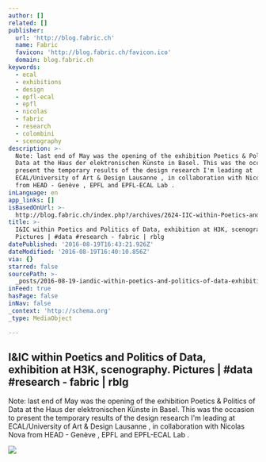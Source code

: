 ```yaml
---
author: []
related: []
publisher:
  url: 'http://blog.fabric.ch'
  name: Fabric
  favicon: 'http://blog.fabric.ch/favicon.ico'
  domain: blog.fabric.ch
keywords:
  - ecal
  - exhibitions
  - design
  - epfl-ecal
  - epfl
  - nicolas
  - fabric
  - research
  - colombini
  - scenography
description: >-
  Note: last end of May was the opening of the exhibition Poetics & Politics of
  Data at the Haus der elektronischen Künste in Basel. This was the occasion to
  present the temporary results of the design research I'm leading at
  ECAL/University of Art & Design Lausanne , in collaboration with Nicolas Nova
  from HEAD - Genève , EPFL and EPFL-ECAL Lab .
inLanguage: en
app_links: []
isBasedOnUrl: >-
  http://blog.fabric.ch/index.php?/archives/2624-IIC-within-Poetics-and-Politics-of-Data,-exhibition-at-H3K,-scenography.-Pictures-data-research.html
title: >-
  I&IC within Poetics and Politics of Data, exhibition at H3K, scenography.
  Pictures | #data #research - fabric | rblg
datePublished: '2016-08-19T16:43:21.926Z'
dateModified: '2016-08-19T16:40:10.856Z'
via: {}
starred: false
sourcePath: >-
  _posts/2016-08-19-iandic-within-poetics-and-politics-of-data-exhibition-at-h3k.md
inFeed: true
hasPage: false
inNav: false
_context: 'http://schema.org'
_type: MediaObject

---
```

<article style=""><h1>I&amp;IC within Poetics and Politics of Data, exhibition at H3K, scenography. Pictures | #data #research - fabric | rblg</h1><p>Note: last end of May was the opening of the exhibition Poetics &amp; Politics of Data at the Haus der elektronischen Künste in Basel. This was the occasion to present the temporary results of the design research I'm leading at ECAL/University of Art &amp; Design Lausanne , in collaboration with Nicolas Nova from HEAD - Genève , EPFL and EPFL-ECAL Lab .</p><img src="http://blog.fabric.ch/uploads/image/24_s.jpg" /></article>
